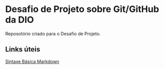 # Desafio de Projeto sobre Git/GitHub da DIO
Reposotório criado para o Desafio de Projeto.

## Links úteis
[Sintaxe Básica Markdown](https://www.markdownguide.org/basic-syntax/)

